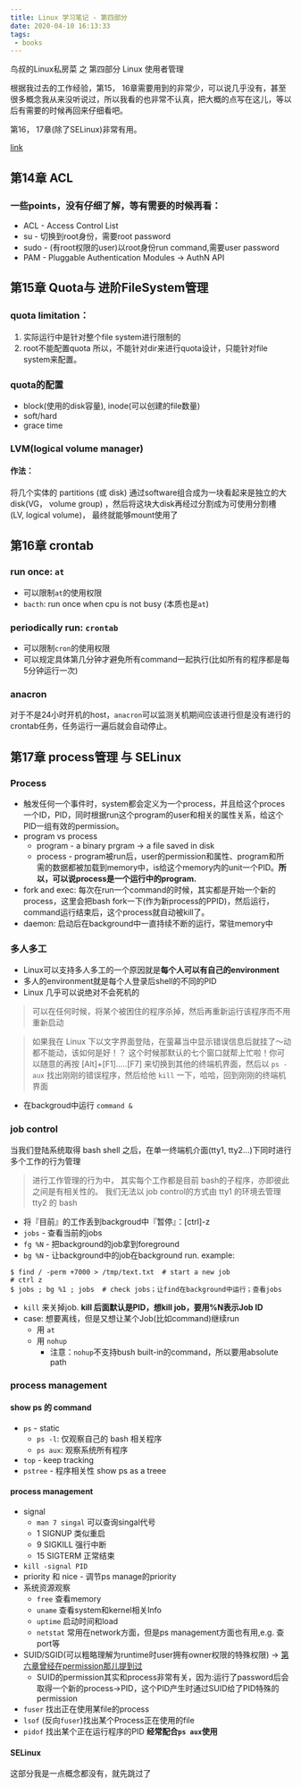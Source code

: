 ```yaml
---
title: Linux 学习笔记 - 第四部分
date: 2020-04-10 16:13:33
tags: 
 - books
---
```


鸟叔的Linux私房菜 之 第四部分 Linux 使用者管理

根据我过去的工作经验，第15， 16章需要用到的非常少，可以说几乎没有，甚至很多概念我从来没听说过，所以我看的也非常不认真，把大概的点写在这儿，等以后有需要的时候再回来仔细看吧。

第16， 17章(除了SELinux)非常有用。

[link](http://cn.linux.vbird.org/linux_basic/linux_basic.php#part4)

<!-- more --> 

## 第14章 ACL

### 一些points，没有仔细了解，等有需要的时候再看：
* ACL - Access Control List 
* su - 切换到root身份，需要root password
* sudo - (有root权限的user)以root身份run command,需要user password
* PAM  - Pluggable Authentication Modules -> AuthN API


## 第15章 Quota与 进阶FileSystem管理
### quota limitation：
1. 实际运行中是针对整个file system进行限制的
1. root不能配置quota
所以，不能针对dir来进行quota设计，只能针对file system来配置。

### quota的配置
* block(使用的disk容量), inode(可以创建的file数量)
* soft/hard
* grace time

### LVM(logical volume manager)
#### 作法：
将几个实体的 partitions (或 disk) 通过software组合成为一块看起来是独立的大disk(VG， volume group) ，然后将这块大disk再经过分割成为可使用分割槽 (LV, logical volume)， 最终就能够mount使用了


## 第16章 crontab
### run once: `at`
* 可以限制`at`的使用权限
* `bacth`: run once when cpu is not busy (本质也是`at`)

### periodically run: `crontab`
* 可以限制`cron`的使用权限
* 可以规定具体第几分钟才避免所有command一起执行(比如所有的程序都是每5分钟运行一次)

### anacron
对于不是24小时开机的host，`anacron`可以监测关机期间应该进行但是没有进行的crontab任务，任务运行一遍后就会自动停止。


## 第17章 process管理 与 SELinux
### Process
* 触发任何一个事件时，system都会定义为一个process，并且给这个proces一个ID，PID，同时根据run这个program的user和相关的属性关系，给这个PID一组有效的permission。
* program vs process
  * program - a binary prgram -> a file saved in disk
  * process - program被run后，user的permission和属性、program和所需的数据都被加载到memory中，is给这个memory内的unit一个PID。**所以，可以说process是一个运行中的program.**
* fork and exec: 每次在run一个command的时候，其实都是开始一个新的process，这里会把bash fork一下(作为新process的PPID)，然后运行，command运行结束后，这个process就自动被kill了。
* daemon: 启动后在background中一直持续不断的运行，常驻memory中

### 多人多工
* Linux可以支持多人多工的一个原因就是**每个人可以有自己的environment**
* 多人的environment就是每个人登录后shell的不同的PID
* Linux 几乎可以说绝对不会死机的

> 可以在任何时候，将某个被困住的程序杀掉，然后再重新运行该程序而不用重新启动

> 如果我在 Linux 下以文字界面登陆，在萤幕当中显示错误信息后就挂了～动都不能动，该如何是好！？ 这个时候那默认的七个窗口就帮上忙啦！你可以随意的再按 [Alt]+[F1].....[F7] 来切换到其他的终端机界面，然后以 `ps -aux` 找出刚刚的错误程序，然后给他 `kill` 一下，哈哈，回到刚刚的终端机界面

* 在backgroud中运行 `command &`

### job control
当我们登陆系统取得 bash shell 之后，在单一终端机介面(tty1, tty2...)下同时进行多个工作的行为管理

> 进行工作管理的行为中， 其实每个工作都是目前 bash的子程序，亦即彼此之间是有相关性的。 我们无法以 job control的方式由 tty1 的环境去管理 tty2 的 bash

* 将『目前』的工作丢到backgroud中『暂停』：[ctrl]-z
* `jobs` - 查看当前的jobs
* `fg %N` - 把background的job拿到foreground
* `bg %N` - 让background中的job在background run. example:
```
$ find / -perm +7000 > /tmp/text.txt  # start a new job
# ctrl z
$ jobs ; bg %1 ; jobs  # check jobs；让find在background中运行；查看jobs
```
* `kill` 来关掉job. **kill 后面默认是PID，想kill job，要用%N表示Job ID**
* case: 想要离线，但是又想让某个Job(比如command)继续run
  * 用 `at`
  * 用 `nohup`
    * 注意：`nohup`不支持bush built-in的command，所以要用absolute path

### process management

#### show ps 的 command
* `ps` - static
  * `ps -l`: 仅观察自己的 bash 相关程序
  * `ps aux`: 观察系统所有程序
* `top` - keep tracking
* `pstree` - 程序相关性 show ps as a treee

#### process management
* signal
  * `man 7 singal` 可以查询singal代号
  * 1 SIGNUP 类似重启
  * 9 SIGKILL 强行中断
  * 15 SIGTERM 正常结束
* `kill -signal PID`
* priority 和 nice - 调节ps manage的priority
* 系统资源观察
  * `free` 查看memory
  * `uname` 查看system和kernel相关Info
  * `uptime` 启动时间和load
  * `netstat` 常用在network方面，但是ps management方面也有用,e.g. 查port等
* SUID/SGID(可以粗略理解为runtime时user拥有owner权限的特殊权限) -> [第六章曾经在permission那儿提到过](/2020/04/03/book/笔记/笔记-Linux-part-2/#6-4-3-file-特殊权限：-SUID-SGID-SBIT)
  * SUID的permission其实和process非常有关，因为:运行了password后会取得一个新的process->PID，这个PID产生时通过SUID给了PID特殊的permission
* `fuser` 找出正在使用某file的process
* `lsof` (反向`fuser`)找出某个Process正在使用的file
* `pidof` 找出某个正在运行程序的PID **经常配合`ps aux`使用**

#### SELinux
这部分我是一点概念都没有，就先跳过了


##
















